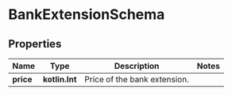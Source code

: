 
# BankExtensionSchema

## Properties
Name | Type | Description | Notes
------------ | ------------- | ------------- | -------------
**price** | **kotlin.Int** | Price of the bank extension. | 




